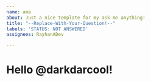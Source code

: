 ```yaml
---
name: ama
about: Just a nice template for my ask me anything!
title: "--Replace-With-Your-Question!--"
labels: 'STATUS: NOT ANSWERED'
assignees: RayhanADev

---
```

# Hello @darkdarcool! 

<!--Put your question(s) here -->

<!-- Put extra stuff here -->
